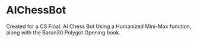 # AIChessBot

Created for a CS Final. AI Chess Bot Using a Humanized Mini-Max function, along with the Baron30 Polygot Opening book.
